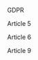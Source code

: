 

GDPR

Article 5 


Article 6 



Article 9


[Article 5]: https://gdpr-info.eu/art-5-gdpr/
[Article 6]: https://gdpr-info.eu/art-6-gdpr/
[Article 9]: https://gdpr-info.eu/art-9-gdpr/
